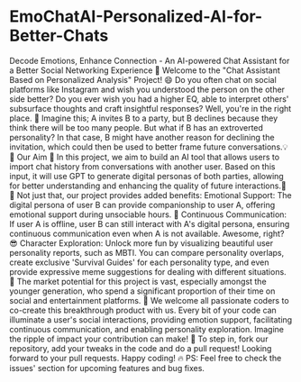 # EmoChatAI-Personalized-AI-for-Better-Chats
Decode Emotions, Enhance Connection - An AI-powered Chat Assistant for a Better Social Networking Experience
🎉 Welcome to the "Chat Assistant Based on Personalized Analysis" Project! 😄
Do you often chat on social platforms like Instagram and wish you understood the person on the other side better? Do you ever wish you had a higher EQ, able to interpret others' subsurface thoughts and craft insightful responses? Well, you're in the right place. 🚀
Imagine this; A invites B to a party, but B declines because they think there will be too many people. But what if B has an extroverted personality? In that case, B might have another reason for declining the invitation, which could then be used to better frame future conversations.💡
🌈 Our Aim 🌈
In this project, we aim to build an AI tool that allows users to import chat history from conversations with another user. Based on this input, it will use GPT to generate digital personas of both parties, allowing for better understanding and enhancing the quality of future interactions.💫
🎁 Not just that, our project provides added benefits:
Emotional Support: The digital persona of user B can provide companionship to user A, offering emotional support during unsociable hours. 🤗
Continuous Communication: If user A is offline, user B can still interact with A's digital persona, ensuring continuous communication even when A is not available. Awesome, right? 😎
Character Exploration: Unlock more fun by visualizing beautiful user personality reports, such as MBTI. You can compare personality overlaps, create exclusive 'Survival Guides' for each personality type, and even provide expressive meme suggestions for dealing with different situations. 🥳
The market potential for this project is vast, especially amongst the younger generation, who spend a significant proportion of their time on social and entertainment platforms. 🚀
We welcome all passionate coders to co-create this breakthrough product with us. Every bit of your code can illuminate a user's social interactions, providing emotion support, facilitating continuous communication, and enabling personality exploration. Imagine the ripple of impact your contribution can make! 🌟
To step in, fork our repository, add your tweaks in the code and do a pull request! Looking forward to your pull requests. Happy coding! 🔥
PS: Feel free to check the issues' section for upcoming features and bug fixes.
